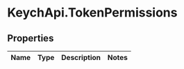 # KeychApi.TokenPermissions

## Properties

Name | Type | Description | Notes
------------ | ------------- | ------------- | -------------


